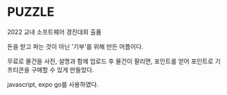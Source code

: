 # PUZZLE

2022 교내 소프트웨어 경진대회 출품

돈을 받고 파는 것이 아닌 '기부'를 위해 만든 어플이다.

무료로 물건을 사진, 설명과 함께 업로드 후 물건이 팔리면, 포인트를 얻어 포인트로 기프티콘을 구매할 수 있게 만들었다.

javascript, expo go를 사용하였다.
